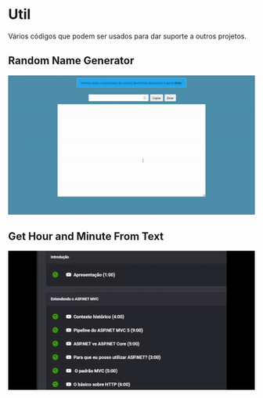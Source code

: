 # Util
Vários códigos que podem ser usados para dar suporte a outros projetos.

## Random Name Generator
![demo](RandomNameGenerator/demo.gif)

## Get Hour and Minute From Text
![demo](GetHourAndMinuteFromText/demo.gif)